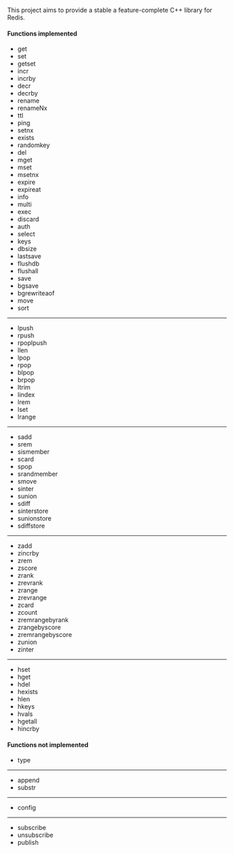 This project aims to provide a stable a feature-complete C++ library for Redis.

#### Functions implemented

* get
* set
* getset
* incr
* incrby
* decr
* decrby
* rename
* renameNx
* ttl
* ping
* setnx
* exists
* randomkey
* del
* mget
* mset
* msetnx
* expire
* expireat
* info
* multi
* exec
* discard
* auth
* select
* keys
* dbsize
* lastsave
* flushdb
* flushall
* save
* bgsave
* bgrewriteaof
* move
* sort

--------------------

* lpush
* rpush
* rpoplpush
* llen
* lpop
* rpop
* blpop
* brpop
* ltrim
* lindex
* lrem
* lset
* lrange

--------------------

* sadd
* srem
* sismember
* scard
* spop
* srandmember
* smove
* sinter
* sunion
* sdiff
* sinterstore
* sunionstore
* sdiffstore

--------------------

* zadd
* zincrby
* zrem
* zscore
* zrank
* zrevrank
* zrange
* zrevrange
* zcard
* zcount
* zremrangebyrank
* zrangebyscore
* zremrangebyscore
* zunion
* zinter

--------------------

* hset
* hget
* hdel
* hexists
* hlen
* hkeys
* hvals
* hgetall
* hincrby

#### Functions not implemented

* type

--------------------

* append
* substr

--------------------

* config

--------------------

* subscribe
* unsubscribe
* publish

